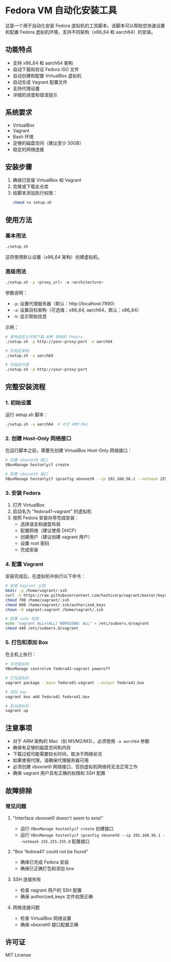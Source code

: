 # Fedora VM 自动化安装工具

这是一个用于自动化安装 Fedora 虚拟机的工具脚本。该脚本可以帮助您快速设置和配置 Fedora 虚拟机环境，支持不同架构（x86_64 和 aarch64）的安装。

## 功能特点

- 支持 x86_64 和 aarch64 架构
- 自动下载和验证 Fedora ISO 文件
- 自动创建和配置 VirtualBox 虚拟机
- 自动生成 Vagrant 配置文件
- 支持代理设置
- 详细的进度和错误提示

## 系统要求

- VirtualBox
- Vagrant
- Bash 环境
- 足够的磁盘空间（建议至少 50GB）
- 稳定的网络连接

## 安装步骤

1. 确保已安装 VirtualBox 和 Vagrant
2. 克隆或下载此仓库
3. 给脚本添加执行权限：
   ```bash
   chmod +x setup.sh
   ```

## 使用方法

### 基本用法

```bash
./setup.sh
```

这将使用默认设置（x86_64 架构）创建虚拟机。

### 高级用法

```bash
./setup.sh -p <proxy_url> -a <architecture>
```

参数说明：
- `-p`: 设置代理服务器（默认：http://localhost:7890）
- `-a`: 设置目标架构（可选值：x86_64, aarch64，默认：x86_64）
- `-h`: 显示帮助信息

示例：
```bash
# 使用自定义代理下载 ARM 架构的 Fedora
./setup.sh -p http://your-proxy:port -a aarch64

# 仅指定架构
./setup.sh -a aarch64

# 仅指定代理
./setup.sh -p http://your-proxy:port
```

## 完整安装流程

### 1. 初始设置

运行 setup.sh 脚本：
```bash
./setup.sh -a aarch64  # 对于 ARM Mac
```

### 2. 创建 Host-Only 网络接口

在运行脚本之前，需要先创建 VirtualBox Host-Only 网络接口：

```bash
# 创建 vboxnet0 接口
VBoxManage hostonlyif create

# 配置 vboxnet0 接口
VBoxManage hostonlyif ipconfig vboxnet0 --ip 192.168.56.1 --netmask 255.255.255.0
```

### 3. 安装 Fedora

1. 打开 VirtualBox
2. 启动名为 "fedora41-vagrant" 的虚拟机
3. 按照 Fedora 安装向导完成安装：
   - 选择语言和键盘布局
   - 配置网络（建议使用 DHCP）
   - 创建用户（建议创建 vagrant 用户）
   - 设置 root 密码
   - 完成安装

### 4. 配置 Vagrant

安装完成后，在虚拟机中执行以下命令：

```bash
# 安装 Vagrant 公钥
mkdir -p /home/vagrant/.ssh
curl -k https://raw.githubusercontent.com/hashicorp/vagrant/master/keys/vagrant.pub > /home/vagrant/.ssh/authorized_keys
chmod 700 /home/vagrant/.ssh
chmod 600 /home/vagrant/.ssh/authorized_keys
chown -R vagrant:vagrant /home/vagrant/.ssh

# 配置 sudo 权限
echo "vagrant ALL=(ALL) NOPASSWD: ALL" > /etc/sudoers.d/vagrant
chmod 440 /etc/sudoers.d/vagrant
```

### 5. 打包和添加 Box

在主机上执行：

```bash
# 关闭虚拟机
VBoxManage controlvm fedora41-vagrant poweroff

# 打包虚拟机
vagrant package --base fedora41-vagrant --output fedora41.box

# 添加 box
vagrant box add fedora41 fedora41.box

# 启动虚拟机
vagrant up
```

## 注意事项

- 对于 ARM 架构的 Mac（如 M1/M2/M3），必须使用 `-a aarch64` 参数
- 确保有足够的磁盘空间和内存
- 下载过程可能需要较长时间，取决于网络状况
- 如果使用代理，请确保代理服务器可用
- 必须创建 vboxnet0 网络接口，否则虚拟机网络将无法正常工作
- 确保 vagrant 用户具有正确的权限和 SSH 配置

## 故障排除

### 常见问题

1. "Interface vboxnet0 doesn't seem to exist"
   - 运行 `VBoxManage hostonlyif create` 创建接口
   - 运行 `VBoxManage hostonlyif ipconfig vboxnet0 --ip 192.168.56.1 --netmask 255.255.255.0` 配置接口

2. "Box 'fedora41' could not be found"
   - 确保已完成 Fedora 安装
   - 确保已正确打包和添加 box

3. SSH 连接失败
   - 检查 vagrant 用户的 SSH 配置
   - 确保 authorized_keys 文件权限正确

4. 网络连接问题
   - 检查 VirtualBox 网络设置
   - 确保 vboxnet0 接口配置正确

## 许可证

MIT License 